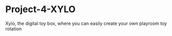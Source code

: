 # Project-4-XYLO
Xylo, the digital toy box, where you can easily create your own playroom toy rotation
